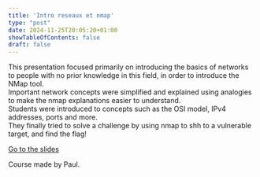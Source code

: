 ```yaml
---
title: 'Intro reseaux et nmap'
type: "post"
date: 2024-11-25T20:05:20+01:00
showTableOfContents: false
draft: false
---
```

This presentation focused primarily on introducing the basics of networks to people with no prior knowledge in this field, in order to introduce the NMap tool.  
Important network concepts were simplified and explained using analogies to make the nmap explanations easier to understand.   
Students were introduced to concepts such as the OSI model, IPv4 addresses, ports and more.  
They finally tried to solve a challenge by using nmap to shh to a vulnerable target, and find the flag!  

[Go to the slides](https://drive.google.com/drive/u/1/folders/1aKYpjD0elagzQie6uYcMcNtJr7gdMavD)

Course made by Paul.